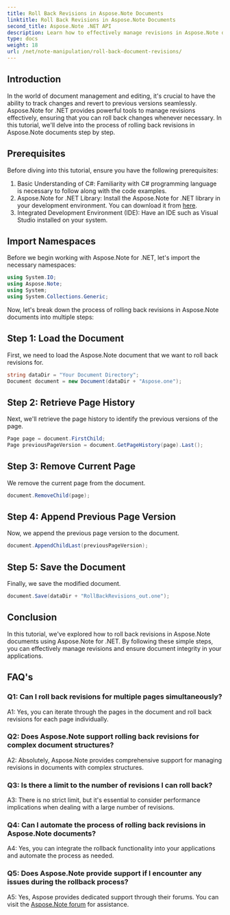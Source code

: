 ```yaml
---
title: Roll Back Revisions in Aspose.Note Documents
linktitle: Roll Back Revisions in Aspose.Note Documents
second_title: Aspose.Note .NET API
description: Learn how to effectively manage revisions in Aspose.Note documents using Aspose.Note for .NET. Follow a step-by-step guide to roll back revisions seamlessly.
type: docs
weight: 18
url: /net/note-manipulation/roll-back-document-revisions/
---
```

## Introduction

In the world of document management and editing, it's crucial to have the ability to track changes and revert to previous versions seamlessly. Aspose.Note for .NET provides powerful tools to manage revisions effectively, ensuring that you can roll back changes whenever necessary. In this tutorial, we'll delve into the process of rolling back revisions in Aspose.Note documents step by step.

## Prerequisites

Before diving into this tutorial, ensure you have the following prerequisites:

1. Basic Understanding of C#: Familiarity with C# programming language is necessary to follow along with the code examples.
2. Aspose.Note for .NET Library: Install the Aspose.Note for .NET library in your development environment. You can download it from [here](https://releases.aspose.com/note/net/).
3. Integrated Development Environment (IDE): Have an IDE such as Visual Studio installed on your system.

## Import Namespaces

Before we begin working with Aspose.Note for .NET, let's import the necessary namespaces:

```csharp
using System.IO;
using Aspose.Note;
using System;
using System.Collections.Generic;
```

Now, let's break down the process of rolling back revisions in Aspose.Note documents into multiple steps:

## Step 1: Load the Document

First, we need to load the Aspose.Note document that we want to roll back revisions for.

```csharp
string dataDir = "Your Document Directory";
Document document = new Document(dataDir + "Aspose.one");
```

## Step 2: Retrieve Page History

Next, we'll retrieve the page history to identify the previous versions of the page.

```csharp
Page page = document.FirstChild;
Page previousPageVersion = document.GetPageHistory(page).Last();
```

## Step 3: Remove Current Page

We remove the current page from the document.

```csharp
document.RemoveChild(page);
```

## Step 4: Append Previous Page Version

Now, we append the previous page version to the document.

```csharp
document.AppendChildLast(previousPageVersion);
```

## Step 5: Save the Document

Finally, we save the modified document.

```csharp
document.Save(dataDir + "RollBackRevisions_out.one");
```

## Conclusion

In this tutorial, we've explored how to roll back revisions in Aspose.Note documents using Aspose.Note for .NET. By following these simple steps, you can effectively manage revisions and ensure document integrity in your applications.

## FAQ's

### Q1: Can I roll back revisions for multiple pages simultaneously?

A1: Yes, you can iterate through the pages in the document and roll back revisions for each page individually.

### Q2: Does Aspose.Note support rolling back revisions for complex document structures?

A2: Absolutely, Aspose.Note provides comprehensive support for managing revisions in documents with complex structures.

### Q3: Is there a limit to the number of revisions I can roll back?

A3: There is no strict limit, but it's essential to consider performance implications when dealing with a large number of revisions.

### Q4: Can I automate the process of rolling back revisions in Aspose.Note documents?

A4: Yes, you can integrate the rollback functionality into your applications and automate the process as needed.

### Q5: Does Aspose.Note provide support if I encounter any issues during the rollback process?

A5: Yes, Aspose provides dedicated support through their forums. You can visit the [Aspose.Note forum](https://forum.aspose.com/c/note/28) for assistance.
